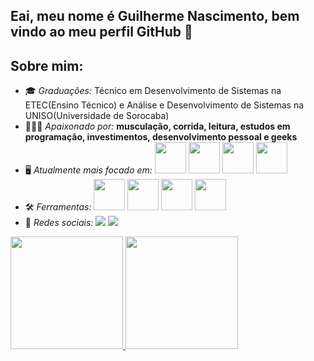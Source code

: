## Eai, meu nome é Guilherme Nascimento, bem vindo ao meu perfil GitHub 👋

## Sobre mim:
- 🎓 *Graduações:* Técnico em Desenvolvimento de Sistemas na ETEC(Ensino Técnico) e Análise e Desenvolvimento de Sistemas na UNISO(Universidade de Sorocaba)
- 🙋🏻‍♂️ *Apaixonado por:* **musculação, corrida, leitura, estudos em programação, investimentos, desenvolvimento pessoal e geeks**
- 🖥️ *Atualmente mais focado em:*
  <div style="display: inline">
    <img width='50' height='50' src="https://cdn.jsdelivr.net/gh/devicons/devicon@latest/icons/java/java-original-wordmark.svg"/>
    <img width='50' height='50' src="https://cdn.jsdelivr.net/gh/devicons/devicon@latest/icons/spring/spring-original-wordmark.svg"/>
    <img width='50' height='50' src="https://cdn.jsdelivr.net/gh/devicons/devicon@latest/icons/mysql/mysql-original-wordmark.svg"/>
    <img width='50' height='50' src="https://cdn.jsdelivr.net/gh/devicons/devicon@latest/icons/mongodb/mongodb-original-wordmark.svg"/>
  </div>
- 🛠️ *Ferramentas:*
  <div style="display: inline">
    <img width='50' height='50' src="https://cdn.jsdelivr.net/gh/devicons/devicon@latest/icons/intellij/intellij-original.svg"/>
    <img width='50' height='50' src="https://cdn.jsdelivr.net/gh/devicons/devicon@latest/icons/eclipse/eclipse-original.svg"/>
    <img width='50' height='50' src="https://cdn.jsdelivr.net/gh/devicons/devicon@latest/icons/vscode/vscode-original.svg"/>
    <img width='50' height='50' src="https://cdn.jsdelivr.net/gh/devicons/devicon@latest/icons/postman/postman-original.svg"/>
  </div>
- 📱 *Redes sociais:*
  <div style="display: inline">
    <a href="https://www.linkedin.com/in/guilhermenascimeento/"><img src="https://img.shields.io/badge/linkedin-%230077B5.svg?style=for-the-badge&logo=linkedin&logoColor=white"></a>
    <a href="guilherme_nascimeento18@outlook.com"><img src="https://img.shields.io/badge/Microsoft_Outlook-0078D4?style=for-the-badge&logo=microsoft-outlook&logoColor=white"></a>
  </div>

<div>
<a href="https://github.com/guinascimentoo">
<img loading="lazy" height="180em" src="https://github-readme-stats.vercel.app/api/top-langs/?username=guinascimentoo&layout=compact&langs_count=7&theme=dracula"/>
<img loading="lazy" height="180em" src="https://github-readme-stats.vercel.app/api?username=guinascimentoo&show_icons=true&theme=dracula&include_all_commits=true&count_private=true"/>
</div>
